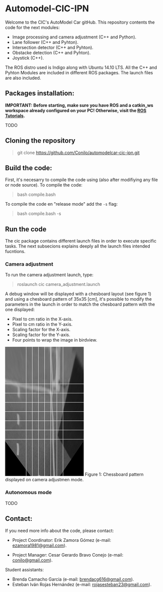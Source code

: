 # Automodel-CIC-IPN
Welcome to the CIC's AutoModel Car gitHub. This repository contents the code for the next modules:

- Image processing and camera adjustment (C++ and Python).
- Lane follower (C++ and Pyhton).
- Intersection detector (C++ and Pyhton).
- Obstacke detection (C++ and Pyhton).
- Joystick (C++).

The ROS distro used is Indigo along with Ubuntu 14.10 LTS. All the C++ and Pyhton Modules are included in different ROS packages. The launch files are also included.

## Packages installation:

**IMPORTANT: Before starting, make sure you have ROS and a catkin_ws workspace already configured on your PC! Otherwise, visit the [ROS Tutorials](http://wiki.ros.org/ROS/Tutorials/InstallingandConfiguringROSEnvironment).**

TODO

## Cloning the repository

> git clone https://github.com/Conilo/automodelcar-cic-ipn.git

## Build the code:
First, it's necesarry to compile the code using (also after modifiying any file or node source). To compile the code:

> bash compile.bash

To compile the code en "release mode" add the `-s` flag:

> bash compile.bash -s

## Run the code
The cic package contains different launch files in order to execute specific tasks. The next subsecions explains deeply all the launch files intended fucntions.

### Camera adjustment

To run the camera adjustment launch, type:

> roslaunch cic camera_adjustment.launch

A debug window will be displayed with a chesboard layout (see figure 1) and using a chesboard pattern of 35x35 [cm], it's possible to modify the parameters in the launch in order to match the chesboard pattern with the one displayed:

- Pixel to cm ratio in the X-axis.
- Pixel to cm ratio in the Y-axis.
- Scaling factor for the X-axis.
- Scaling factor for the Y-axis.
- Four points to wrap the image in birdview.

![](img/calibration_window.png)
Figure 1: Chessboard pattern displayed on camera adjustmen mode.

### Autonomous mode
TODO

## Contact:
If you need more info about the code, please contact:

* Project Coordinator:
Erik Zamora Gómez (e-mail: ezamora1981@gmail.com).

* Project Manager: 
Cesar Gerardo Bravo Conejo  (e-mail: conilo@gmail.com).

Student assistants:
- Brenda Camacho Garcia (e-mail: brendacg616@gmail.com).
- Esteban Iván Rojas Hernández (e-mail: rojasesteban23@gmail.com).
